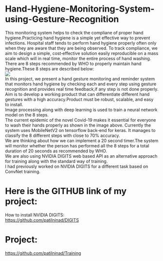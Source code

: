 # Hand-Hygiene-Monitoring-System-using-Gesture-Recognition 
This monitoring system helps to check the compliane of proper hand hygiene.Practicing hand hygiene is a simple yet effective way to prevent infections. Hospital staff tends to perform hand hygiene properly often only when they are aware that they are being observed. To track compliance, we aim to design a simple, cost‐effective solution easily reproducible on a mass scale which will in real time, monitor the entire process of hand washing.  
There are 8 steps recommended by WHO to properly maintain hand hygiene.These 8 steps are described below:  
![](https://github.com/patilninad/Hand-Hygiene-Monitoring-System-using-Gesture-Recognition/blob/master/washing_hands_photos.jpg)  
In this project, we present a hand gesture monitoring and reminder system that monitors hand hygiene by checking each and every step using gesture recognition and provides real time feedback,if any step is not done properly. Aim is to develop a working product that can differentiate different hand gestures with a high accuracy.Product must be robust, scalable, and easy to install.   
Image processing along with deep learning is used to train a neural network model on the 8 steps.  
The current epidemic of the novel Covid-19 makes it essential for everyone to wash their hands properly as shown in the image above. 
Currently the system uses MobileNetV2 on tensorflow back-end for keras. It manages to classify the 8 different steps with close to 70% accuracy.  
We are thinking about how we can implement a 20 second timer.The system will monitor whether the person has performed all the 8 steps for a total duration of 20 seconds as recommended by WHO.  
We are also using NVIDIA DIGITS web based API as an alternative approach for training along with the standard way of training.  
I had previously worked on NVIDIA DIGITS for a different task based on ConvNet training.  
# Here is the GITHUB link of my project:  

How to install NVIDIA DIGITS:  
https://github.com/patilninad/DIGITS  

# Project:  
https://github.com/patilninad/Training
